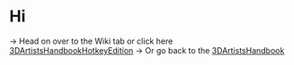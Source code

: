 # Hi
-> Head on over to the Wiki tab or click here [3DArtistsHandbookHotkeyEdition](https://github.com/Epicrex/3DArtistsHandbookHotkeyEdition/wiki)
-> Or go back to the [3DArtistsHandbook](https://github.com/Epicrex/3DArtistsHandbook/wiki)
